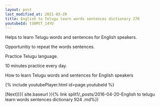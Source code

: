```yaml
---
layout: post
last_modified_at: 2021-03-29
title: English to Telugu learn words sentences dictionary 270 
youtubeId: tS8MtT_14YU
---
```

 
 
Helps to learn Telugu words and sentences for English speakers.

Opportunitiy to repeat the words sentences. 

Practice Telugu language. 
 
10 minutes practice every day. 
 
How to learn Telugu words and sentences for English speakers 
 
{% include youtubePlayer.html id=page.youtubeId %}
 
 
[Next]({{ site.baseurl }}{% link  split1/_posts/2016-04-20-English to telugu learn words sentences dictionary 924 .md%})
 
